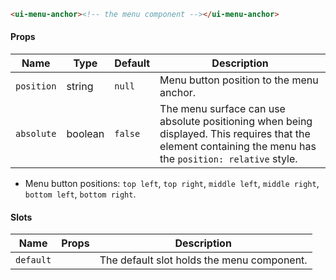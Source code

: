```html
<ui-menu-anchor><!-- the menu component --></ui-menu-anchor>
```

#### Props

| Name       | Type    | Default | Description                                                                                                                                                |
| ---------- | ------- | ------- | ---------------------------------------------------------------------------------------------------------------------------------------------------------- |
| `position` | string  | `null`  | Menu button position to the menu anchor.                                                                                                                   |
| `absolute` | boolean | `false` | The menu surface can use absolute positioning when being displayed. This requires that the element containing the menu has the `position: relative` style. |

- Menu button positions: `top left`, `top right`, `middle left`, `middle right`, `bottom left`, `bottom right`.

#### Slots

| Name      | Props | Description                                |
| --------- | ----- | ------------------------------------------ |
| `default` |       | The default slot holds the menu component. |
